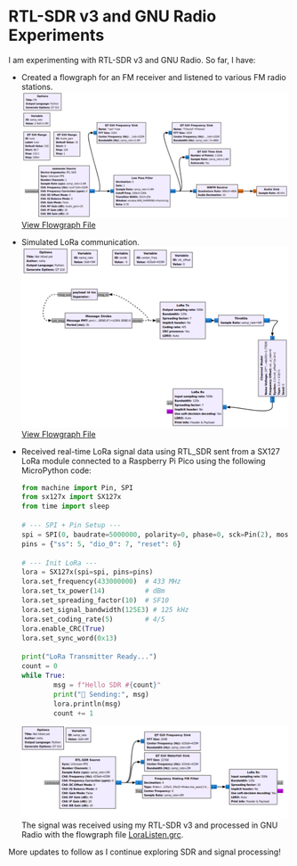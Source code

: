 # RTL-SDR v3 and GNU Radio Experiments

I am experimenting with RTL-SDR v3 and GNU Radio. So far, I have:

- Created a flowgraph for an FM receiver and listened to various FM radio stations.  
   ![FM Receiver Flowgraph](images/aFM.png)
  [View Flowgraph File](./aFM.grc)
- Simulated LoRa communication.  
   ![LoRa Simulation](images/SimulateLora.png)  
   [View Flowgraph File](./SimulateLora.grc)
- Received real-time LoRa signal data using RTL_SDR sent from a SX127 LoRa module connected to a Raspberry Pi Pico using the following MicroPython code:

    ```python
    from machine import Pin, SPI
    from sx127x import SX127x
    from time import sleep

    # --- SPI + Pin Setup ---
    spi = SPI(0, baudrate=5000000, polarity=0, phase=0, sck=Pin(2), mosi=Pin(3), miso=Pin(4))
    pins = {"ss": 5, "dio_0": 7, "reset": 6}

    # --- Init LoRa ---
    lora = SX127x(spi=spi, pins=pins)
    lora.set_frequency(433000000)  # 433 MHz
    lora.set_tx_power(14)          # dBm
    lora.set_spreading_factor(10)  # SF10
    lora.set_signal_bandwidth(125E3) # 125 kHz
    lora.set_coding_rate(5)        # 4/5
    lora.enable_CRC(True)
    lora.set_sync_word(0x13)

    print("LoRa Transmitter Ready...")
    count = 0
    while True:
            msg = f"Hello SDR #{count}"
            print("🔴 Sending:", msg)
            lora.println(msg)
            count += 1
    ```
   ![LoRaListen](images/LoraListen.png)     
   The signal was received using my RTL-SDR v3 and processed in GNU Radio with the flowgraph file [LoraListen.grc](./LoraListen.grc).
    

More updates to follow as I continue exploring SDR and signal processing!
